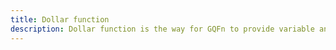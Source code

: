 ```yaml
---
title: Dollar function
description: Dollar function is the way for GQFn to provide variable and type-safe GraphQL operations.
---
```


<!-- WIP -->
